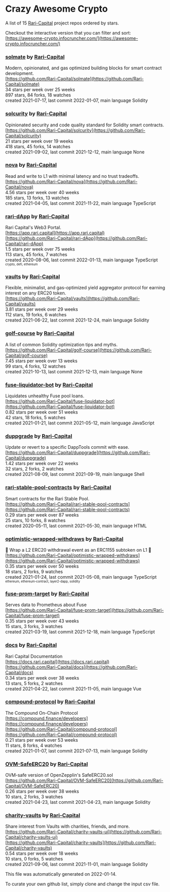 # Crazy Awesome Crypto
A list of 15 [Rari-Capital](https://github.com/Rari-Capital) project repos ordered by stars.  

Checkout the interactive version that you can filter and sort: 
[https://awesome-crypto.infocruncher.com/](https://awesome-crypto.infocruncher.com/)  


### [solmate](https://github.com/Rari-Capital/solmate) by [Rari-Capital](https://github.com/Rari-Capital)  
Modern, opinionated, and gas optimized building blocks for smart contract development.  
[https://github.com/Rari-Capital/solmate](https://github.com/Rari-Capital/solmate)  
34 stars per week over 25 weeks  
897 stars, 84 forks, 18 watches  
created 2021-07-17, last commit 2022-01-07, main language Solidity  


### [solcurity](https://github.com/Rari-Capital/solcurity) by [Rari-Capital](https://github.com/Rari-Capital)  
Opinionated security and code quality standard for Solidity smart contracts.  
[https://github.com/Rari-Capital/solcurity](https://github.com/Rari-Capital/solcurity)  
21 stars per week over 19 weeks  
418 stars, 45 forks, 14 watches  
created 2021-09-02, last commit 2021-12-12, main language None  


### [nova](https://github.com/Rari-Capital/nova) by [Rari-Capital](https://github.com/Rari-Capital)  
Read and write to L1 with minimal latency and no trust tradeoffs.  
[https://github.com/Rari-Capital/nova](https://github.com/Rari-Capital/nova)  
4.56 stars per week over 40 weeks  
185 stars, 13 forks, 13 watches  
created 2021-04-05, last commit 2021-11-22, main language TypeScript  


### [rari-dApp](https://github.com/Rari-Capital/rari-dApp) by [Rari-Capital](https://github.com/Rari-Capital)  
Rari Capital's Web3 Portal.  
[https://app.rari.capital](https://app.rari.capital)  
[https://github.com/Rari-Capital/rari-dApp](https://github.com/Rari-Capital/rari-dApp)  
1.5 stars per week over 75 weeks  
113 stars, 45 forks, 7 watches  
created 2020-08-06, last commit 2022-01-13, main language TypeScript  
<sub><sup>crypto, defi, ethereum</sup></sub>


### [vaults](https://github.com/Rari-Capital/vaults) by [Rari-Capital](https://github.com/Rari-Capital)  
Flexible, minimalist, and gas-optimized yield aggregator protocol for earning interest on any ERC20 token.  
[https://github.com/Rari-Capital/vaults](https://github.com/Rari-Capital/vaults)  
3.81 stars per week over 29 weeks  
112 stars, 19 forks, 6 watches  
created 2021-06-22, last commit 2021-12-24, main language Solidity  


### [golf-course](https://github.com/Rari-Capital/golf-course) by [Rari-Capital](https://github.com/Rari-Capital)  
A list of common Solidity optimization tips and myths.  
[https://github.com/Rari-Capital/golf-course](https://github.com/Rari-Capital/golf-course)  
7.45 stars per week over 13 weeks  
99 stars, 4 forks, 12 watches  
created 2021-10-13, last commit 2021-12-13, main language None  


### [fuse-liquidator-bot](https://github.com/Rari-Capital/fuse-liquidator-bot) by [Rari-Capital](https://github.com/Rari-Capital)  
Liquidates unhealthy Fuse pool loans.  
[https://github.com/Rari-Capital/fuse-liquidator-bot](https://github.com/Rari-Capital/fuse-liquidator-bot)  
0.82 stars per week over 51 weeks  
42 stars, 18 forks, 5 watches  
created 2021-01-21, last commit 2021-05-12, main language JavaScript  


### [duppgrade](https://github.com/Rari-Capital/duppgrade) by [Rari-Capital](https://github.com/Rari-Capital)  
Update or revert to a specific DappTools commit with ease.  
[https://github.com/Rari-Capital/duppgrade](https://github.com/Rari-Capital/duppgrade)  
1.42 stars per week over 22 weeks  
32 stars, 2 forks, 2 watches  
created 2021-08-09, last commit 2021-09-19, main language Shell  


### [rari-stable-pool-contracts](https://github.com/Rari-Capital/rari-stable-pool-contracts) by [Rari-Capital](https://github.com/Rari-Capital)  
Smart contracts for the Rari Stable Pool.  
[https://github.com/Rari-Capital/rari-stable-pool-contracts](https://github.com/Rari-Capital/rari-stable-pool-contracts)  
0.29 stars per week over 87 weeks  
25 stars, 10 forks, 8 watches  
created 2020-05-11, last commit 2021-05-30, main language HTML  


### [optimistic-wrapped-withdraws](https://github.com/Rari-Capital/optimistic-wrapped-withdraws) by [Rari-Capital](https://github.com/Rari-Capital)  
🎁  Wrap a L2 ERC20 withdrawal event as an ERC1155 subtoken on L1 🎁  
[https://github.com/Rari-Capital/optimistic-wrapped-withdraws](https://github.com/Rari-Capital/optimistic-wrapped-withdraws)  
0.35 stars per week over 50 weeks  
18 stars, 2 forks, 9 watches  
created 2021-01-24, last commit 2021-05-08, main language TypeScript  
<sub><sup>ethereum, ethereum-contract, layer2-dapp, solidity</sup></sub>


### [fuse-prom-target](https://github.com/Rari-Capital/fuse-prom-target) by [Rari-Capital](https://github.com/Rari-Capital)  
Serves data to Prometheus about Fuse  
[https://github.com/Rari-Capital/fuse-prom-target](https://github.com/Rari-Capital/fuse-prom-target)  
0.35 stars per week over 43 weeks  
15 stars, 3 forks, 3 watches  
created 2021-03-19, last commit 2021-12-18, main language TypeScript  


### [docs](https://github.com/Rari-Capital/docs) by [Rari-Capital](https://github.com/Rari-Capital)  
Rari Capital Documentation  
[https://docs.rari.capital](https://docs.rari.capital)  
[https://github.com/Rari-Capital/docs](https://github.com/Rari-Capital/docs)  
0.34 stars per week over 38 weeks  
13 stars, 5 forks, 2 watches  
created 2021-04-22, last commit 2021-11-05, main language Vue  


### [compound-protocol](https://github.com/Rari-Capital/compound-protocol) by [Rari-Capital](https://github.com/Rari-Capital)  
The Compound On-Chain Protocol  
[https://compound.finance/developers](https://compound.finance/developers)  
[https://github.com/Rari-Capital/compound-protocol](https://github.com/Rari-Capital/compound-protocol)  
0.21 stars per week over 53 weeks  
11 stars, 8 forks, 4 watches  
created 2021-01-07, last commit 2021-07-13, main language Solidity  


### [OVM-SafeERC20](https://github.com/Rari-Capital/OVM-SafeERC20) by [Rari-Capital](https://github.com/Rari-Capital)  
OVM-safe version of OpenZepplin's SafeERC20.sol  
[https://github.com/Rari-Capital/OVM-SafeERC20](https://github.com/Rari-Capital/OVM-SafeERC20)  
0.26 stars per week over 38 weeks  
10 stars, 2 forks, 3 watches  
created 2021-04-23, last commit 2021-04-23, main language Solidity  


### [charity-vaults](https://github.com/Rari-Capital/charity-vaults) by [Rari-Capital](https://github.com/Rari-Capital)  
Share interest from Vaults with charities, friends, and more.  
[https://github.com/Rari-Capital/charity-vaults-ui](https://github.com/Rari-Capital/charity-vaults-ui)  
[https://github.com/Rari-Capital/charity-vaults](https://github.com/Rari-Capital/charity-vaults)  
0.54 stars per week over 18 weeks  
10 stars, 0 forks, 5 watches  
created 2021-09-06, last commit 2021-11-01, main language Solidity  


This file was automatically generated on 2022-01-14.  

To curate your own github list, simply clone and change the input csv file.  